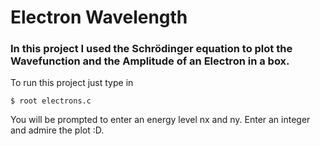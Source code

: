 # Electron Wavelength

### In this project I used the Schrödinger equation to plot the Wavefunction and the Amplitude of an Electron in a box.
To run this project just type in 
```shell
$ root electrons.c
```
You will be prompted to enter an energy level nx and ny. Enter an integer and admire the plot :D.
